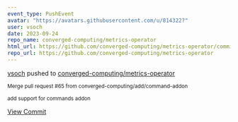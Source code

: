 ```yaml
---
event_type: PushEvent
avatar: "https://avatars.githubusercontent.com/u/814322?"
user: vsoch
date: 2023-09-24
repo_name: converged-computing/metrics-operator
html_url: https://github.com/converged-computing/metrics-operator/commit/cf5fed5ccbb9947607426225b7b7492a1debbb53
repo_url: https://github.com/converged-computing/metrics-operator
---
```


<a href='https://github.com/vsoch' target='_blank'>vsoch</a> pushed to <a href='https://github.com/converged-computing/metrics-operator' target='_blank'>converged-computing/metrics-operator</a>

<small>Merge pull request #65 from converged-computing/add/command-addon

add support for commands addon</small>

<a href='https://github.com/converged-computing/metrics-operator/commit/cf5fed5ccbb9947607426225b7b7492a1debbb53' target='_blank'>View Commit</a>